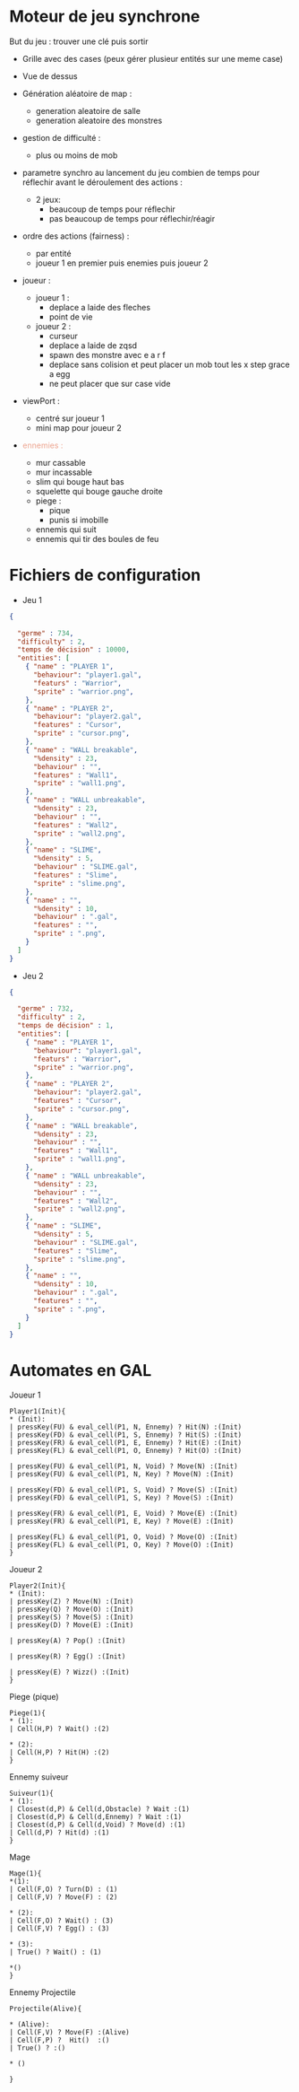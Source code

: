 # Moteur de jeu synchrone
But du jeu : trouver une clé puis sortir
- Grille avec des cases (peux gérer plusieur entités sur une meme case)
- Vue de dessus
- Génération aléatoire de map : 
    - generation aleatoire de salle
    - generation aleatoire des monstres


- gestion de difficulté :
    - plus ou moins de mob
- parametre synchro au lancement du jeu combien de temps pour réflechir avant le déroulement des actions :
    - 2 jeux: 
        - beaucoup de temps pour réflechir 
        - pas beaucoup de temps pour réflechir/réagir
- ordre des actions (fairness) : 
    - par entité
    - joueur 1 en premier puis enemies puis joueur 2
- joueur :
    - joueur 1 :
        - deplace a laide des fleches
        - point de vie
    - joueur 2 :
        - curseur 
        - deplace a laide de zqsd
        - spawn des monstre avec e a r f
        - deplace sans colision et peut placer un mob tout les x step grace a egg
        - ne peut placer que sur case vide
- viewPort : 
    - centré sur joueur 1
    - mini map pour joueur 2
- <span style="color:  #eda48f  "> ennemies : </span>

    - mur cassable
    - mur incassable
    - slim qui bouge haut bas
    - squelette qui bouge gauche droite
    - piege : 
        - pique 
        - punis si imobille 
    - ennemis qui suit
    - ennemis qui tir des boules de feu

# Fichiers de configuration 
- Jeu 1
```json
{
  
  "germe" : 734,
  "difficulty" : 2,  
  "temps de décision" : 10000,
  "entities": [
    { "name" : "PLAYER 1",  
      "behaviour": "player1.gal",
      "featurs" : "Warrior",
      "sprite" : "warrior.png", 
    },
    { "name" : "PLAYER 2",  
      "behaviour": "player2.gal",
      "features" : "Cursor",
      "sprite" : "cursor.png", 
    },
    { "name" : "WALL breakable", 
      "%density" : 23, 
      "behaviour" : "",
      "features" : "Wall1",
      "sprite" : "wall1.png",
    },
    { "name" : "WALL unbreakable", 
      "%density" : 23, 
      "behaviour" : "",
      "features" : "Wall2",
      "sprite" : "wall2.png",
    },
    { "name" : "SLIME", 
      "%density" : 5, 
      "behaviour" : "SLIME.gal",
      "features" : "Slime",
      "sprite" : "slime.png",
    },
    { "name" : "", 
      "%density" : 10, 
      "behaviour" : ".gal",
      "features" : "",
      "sprite" : ".png",
    }
  ]
}
```
- Jeu 2
```json
{
  
  "germe" : 732,
  "difficulty" : 2,  
  "temps de décision" : 1,
  "entities": [
    { "name" : "PLAYER 1",  
      "behaviour": "player1.gal",
      "featurs" : "Warrior",
      "sprite" : "warrior.png", 
    },
    { "name" : "PLAYER 2",  
      "behaviour": "player2.gal",
      "features" : "Cursor",
      "sprite" : "cursor.png", 
    },
    { "name" : "WALL breakable", 
      "%density" : 23, 
      "behaviour" : "",
      "features" : "Wall1",
      "sprite" : "wall1.png",
    },
    { "name" : "WALL unbreakable", 
      "%density" : 23, 
      "behaviour" : "",
      "features" : "Wall2",
      "sprite" : "wall2.png",
    },
    { "name" : "SLIME", 
      "%density" : 5, 
      "behaviour" : "SLIME.gal",
      "features" : "Slime",
      "sprite" : "slime.png",
    },
    { "name" : "", 
      "%density" : 10, 
      "behaviour" : ".gal",
      "features" : "",
      "sprite" : ".png",
    }
  ]
}
```
# Automates en GAL
Joueur 1
```gal
Player1(Init){
* (Init):
| pressKey(FU) & eval_cell(P1, N, Ennemy) ? Hit(N) :(Init)
| pressKey(FD) & eval_cell(P1, S, Ennemy) ? Hit(S) :(Init)
| pressKey(FR) & eval_cell(P1, E, Ennemy) ? Hit(E) :(Init)
| pressKey(FL) & eval_cell(P1, O, Ennemy) ? Hit(O) :(Init)

| pressKey(FU) & eval_cell(P1, N, Void) ? Move(N) :(Init)
| pressKey(FU) & eval_cell(P1, N, Key) ? Move(N) :(Init)

| pressKey(FD) & eval_cell(P1, S, Void) ? Move(S) :(Init)
| pressKey(FD) & eval_cell(P1, S, Key) ? Move(S) :(Init)

| pressKey(FR) & eval_cell(P1, E, Void) ? Move(E) :(Init)
| pressKey(FR) & eval_cell(P1, E, Key) ? Move(E) :(Init)

| pressKey(FL) & eval_cell(P1, O, Void) ? Move(O) :(Init)
| pressKey(FL) & eval_cell(P1, O, Key) ? Move(O) :(Init)
}
```
Joueur 2
```gal
Player2(Init){
* (Init):
| pressKey(Z) ? Move(N) :(Init)
| pressKey(Q) ? Move(O) :(Init)
| pressKey(S) ? Move(S) :(Init)
| pressKey(D) ? Move(E) :(Init)

| pressKey(A) ? Pop() :(Init)

| pressKey(R) ? Egg() :(Init)

| pressKey(E) ? Wizz() :(Init)
}
```
Piege (pique)
```gal
Piege(1){
* (1):
| Cell(H,P) ? Wait() :(2)

* (2):
| Cell(H,P) ? Hit(H) :(2)
}
```
Ennemy suiveur
```gal
Suiveur(1){
* (1):
| Closest(d,P) & Cell(d,Obstacle) ? Wait :(1)
| Closest(d,P) & Cell(d,Ennemy) ? Wait :(1)
| Closest(d,P) & Cell(d,Void) ? Move(d) :(1)
| Cell(d,P) ? Hit(d) :(1)
}
```
Mage
```gal
Mage(1){
*(1):
| Cell(F,O) ? Turn(D) : (1)
| Cell(F,V) ? Move(F) : (2)
 
* (2):
| Cell(F,O) ? Wait() : (3)
| Cell(F,V) ? Egg() : (3)

* (3):
| True() ? Wait() : (1)

*()
}
```
Ennemy Projectile
```gal
Projectile(Alive){

* (Alive):
| Cell(F,V) ? Move(F) :(Alive) 
| Cell(F,P) ?  Hit()  :()
| True() ? :()
 
* ()

}
```
